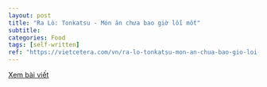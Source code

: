 ```yaml
---
layout: post
title: "Ra Lò: Tonkatsu - Món ăn chưa bao giờ lỗi mốt"
subtitle:
categories: Food
tags: [self-written]
ref: "https://vietcetera.com/vn/ra-lo-tonkatsu-mon-an-chua-bao-gio-loi-mot"
---
```

[Xem bài viết](https://vietcetera.com/vn/ra-lo-tonkatsu-mon-an-chua-bao-gio-loi-mot)
